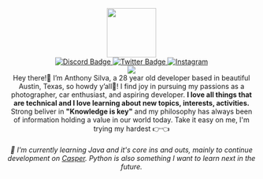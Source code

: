 <div id="header" align="center">
  <img src="https://cdn.anthonyvsilva.com/IMG_1994.GIF" width="100"/>
  <div id="badges">
  <a href="https://discordapp.com/users/325818256311189504">
    <img src="https://img.shields.io/badge/Discord-5865F2?logo=discord&logoColor=fff&style=flat" alt="Discord Badge"
  </a>
    
  <a href="https://x.com/anthonyvsilva">
    <img src="https://img.shields.io/badge/X-000?logo=x&logoColor=fff&style=flat" alt="Twitter Badge"/>
  </a>
  
  <a href="https://instagram.com/curbed.media">
    <img src="https://img.shields.io/badge/Instagram-E4405F?logo=instagram&logoColor=fff&style=flat" alt="Instagram"/>
  </a>

</div>
  <a href="https://github.com/paswrd/">
    <img src="https://komarev.com/ghpvc/?username=paswrd&style=flat-square&color=brightgreen">
</a>
<div id="text">
  <h7>
    Hey there!👋 I’m Anthony Silva, a 28 year old developer based in beautiful Austin, Texas, so howdy y’all🤠! I find joy in pursuing my passions as a photographer, car enthusiast, and aspiring developer. <b>I love all things that are technical and I love learning about new topics, interests, activities.</b> Strong beliver in <b>"Knowledge is key"</b> and my philosophy has always been of information holding a value in our world today. Take it easy on me, I'm trying my hardest 👉👈
  </h7>
<h6>
  🌱 I'm currently learning Java and it's core ins and outs, mainly to continue development on <a href="https://casper.fun">Casper</a>. Python is also something I want to learn next in the future. 
</h6>

</div>

</div>

<!--
**paswrd/paswrd** is a ✨ _special_ ✨ repository because its `README.md` (this file) appears on your GitHub profile.

Here are some ideas to get you started:

- 🔭 I’m currently working on ...
- 🌱 I’m currently learning ...
- 👯 I’m looking to collaborate on ...
- 🤔 I’m looking for help with ...
- 💬 Ask me about ...
- 📫 How to reach me: ...
- 😄 Pronouns: ...
- ⚡ Fun fact: ...
-->
